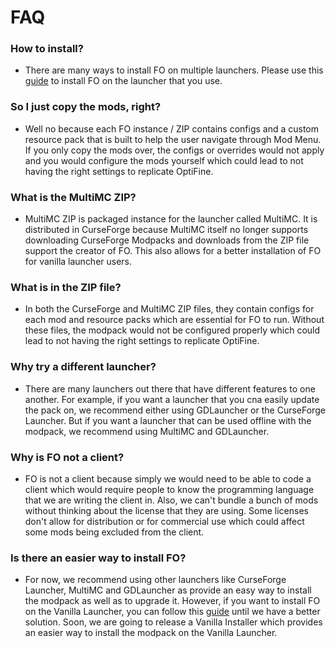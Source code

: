 # FAQ

### How to install?

- There are many ways to install FO on multiple launchers. Please use this [guide](https://fabulously-optimized.gitbook.io/modpack/readme/install-instructions) to install FO on the launcher that you use.

### So I just copy the mods, right?

- Well no because each FO instance / ZIP contains configs and a custom resource pack that is built to help the user navigate through Mod Menu. If you only copy the mods over, the configs or overrides would not apply and you would configure the mods yourself which could lead to not having the right settings to replicate OptiFine.

### What is the MultiMC ZIP?

- MultiMC ZIP is packaged instance for the launcher called MultiMC. It is distributed in CurseForge because MultiMC itself no longer supports downloading CurseForge Modpacks and downloads from the ZIP file support the creator of FO. This also allows for a better installation of FO for vanilla launcher users.

### What is in the ZIP file?

- In both the CurseForge and MultiMC ZIP files, they contain configs for each mod and resource packs which are essential for FO to run. Without these files, the modpack would not be configured properly which could lead to not having the right settings to replicate OptiFine.

### Why try a different launcher?

- There are many launchers out there that have different features to one another. For example, if you want a launcher that you cna easily update the pack on, we recommend either using GDLauncher or the CurseForge Launcher. But if you want a launcher that can be used offline with the modpack, we recommend using MultiMC and GDLauncher.

### Why is FO not a client?

- FO is not a client because simply we would need to be able to code a client which would require people to know the programming language that we are writing the client in. Also, we can't bundle a bunch of mods without thinking about the license that they are using. Some licenses don't allow for distribution or for commercial use which could affect some mods being excluded from the client.

### Is there an easier way to install FO?

- For now, we recommend using other launchers like CurseForge Launcher, MultiMC and GDLauncher as provide an easy way to install the modpack as well as to upgrade it. However, if you want to install FO on the Vanilla Launcher, you can follow this [guide](https://fabulously-optimized.gitbook.io/modpack/readme/install-instructions#minecraft-launcher-vanilla) until we have a better solution. Soon, we are going to release a Vanilla Installer which provides an easier way to install the modpack on the Vanilla Launcher.